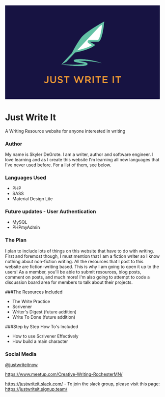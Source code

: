  
![Just Write It Logo](images/logo-web.png "Just Write It Logo")
# Just Write It
A Writing Resource website for anyone interested in writing

### Author
My name is Skyler DeGrote. I am a writer, author and software engineer. I love learning and as I create this website I'm learning all new languages that I've never used before. For a list of them, see below.

### Languages Used
* PHP
* SASS
* Material Design Lite

### Future updates - User Authentication
* MySQL
* PHPmyAdmin

### The Plan
I plan to include lots of things on this website that have to do with writing. First and foremost though, I must mention that I am a fiction writer so I know nothing about non-fiction writing. All the resources that I post to this website are fiction-writing based.
This is why I am going to open it up to the users! As a member, you'll be able to submit resources, blog posts, comment on posts, and much more! I'm also going to attempt to code a discussion board area for members to talk about their projects.

###The Resources Included
* The Write Practice
* Scrivener
* Writer's Digest (future addition)
* Write To Done (future addition)

###Step by Step How To's Included
* How to use Scrivener Effectively
* How build a main character

### Social Media
[@justwriteitnow](https://twitter.com/justwriteitnow "Just Write It Twitter")

https://www.meetup.com/Creative-Writing-RochesterMN/

https://justwriteit.slack.com/ - To join the slack group, please visit this page: https://justwriteit.signup.team/
